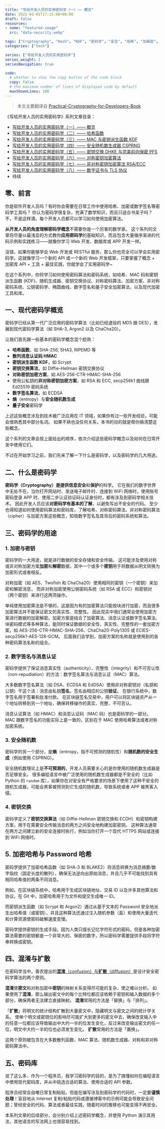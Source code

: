 ```yaml
---
title: "写给开发人员的实用密码学（一）—— 概览"
date: 2022-03-01T17:15:00+08:00
draft: false
resources:
- name: "featured-image"
  src: "data-security.webp"

tags: ["Cryptography", "Hash", "KDF", "密码学", "安全", "哈希", "加解密", "签名"]
categories: ["tech"]

series: ["写给开发人员的实用密码学"]
series_weight: 1
seriesNavigation: true

code:
  # whether to show the copy button of the code block
  copy: false
  # the maximum number of lines of displayed code by default
  maxShownLines: 100
---
```


>本文主要翻译自 [Practical-Cryptography-for-Developers-Book][cryptobook]

《写给开发人员的实用密码学》系列文章目录：

- [写给开发人员的实用密码学（一）—— 概览](/posts/practical-cryptography-basics-1/)
- [写给开发人员的实用密码学（二）—— 哈希函数](/posts/practical-cryptography-basics-2-hash/)
- [写给开发人员的实用密码学（三）—— MAC 与密钥派生函数 KDF](/posts/practical-cryptography-basics-3-key-derivation-function/)
- [写给开发人员的实用密码学（四）—— 安全随机数生成器 CSPRNG](/posts/practical-cryptography-basics-4-secure-random-generators/)
- [写给开发人员的实用密码学（五）—— 密钥交换 DHKE 与完美前向保密 PFS](/posts/practical-cryptography-basics-5-key-exchange/)
- [写给开发人员的实用密码学（六）—— 对称密钥加密算法](/posts/practical-cryptography-basics-6-symmetric-key-ciphers/)
- [写给开发人员的实用密码学（七）—— 非对称密钥加密算法 RSA/ECC](/posts/practical-cryptography-basics-7-asymmetric-key-ciphers/)
- [写给开发人员的实用密码学（八）—— 数字证书与 TLS 协议](/posts/about-tls-cert)
- 待续


## 零、前言

你是软件开发人员吗？有时你会需要在日常工作中使用哈希、加密或数字签名等密码学工具吗？
你认为密码学很复杂，充满了数学知识，而且只适合书呆子吗？
不，不是这样滴，每个开发人员都可以学习如何使用加密算法。

**从开发人员的角度理解密码学概念**不需要你是一个厉害的数学家。
这个系列的文章将尽量以最浅显的方式教你**应用密码学**的基础知识，而且包含大量循序渐进的代码示例和实践练习——就像你学习 Web 开发、数据库或 APP 开发一样。

没错，如果你能够学会 Web 开发或 RESTful 服务，那么你也完全可以学会实用密码学。这就像学习一个新的 API 或一个新的 Web 开发框架，只要掌握了概念 + 加密库 API + 工具 + 最佳实践，你就学会了实用密码学~

在这个系列中，你将学习如何使用密码算法和密码系统，如哈希、MAC 码和密钥派生函数 (KDF)、随机生成器、密钥交换协议、对称密码算法、加密方案、非对称密码系统、公钥密码学、椭圆曲线、数字签名和量子安全加密算法，以及现代加密工具和库。

## 一、现代密码学概览

密码学已经从第一代广泛应用的密码学算法（比如已经退役的 MD5 跟 DES），发展到现代密码学算法（如 SHA-3, Argon2 以及 ChaCha20）。

让我们首先跟一些基本的密码学概念混个脸熟：

- **哈希函数**，如 SHA-256, SHA3, RIPEMD 等
- **散列消息认证码 HMAC**
- **密钥派生函数 KDF**，如 Scrypt
- **密钥交换算法**，如 Diffie-Hellman 密钥交换协议
- **对称密钥加密方案**，如 AES-256-CTR-HMAC-SHA-256
- 使用公私钥的**非对称密钥加密方案**，如 RSA 和 ECC, secp256k1 曲线跟 Ed25519 密码系统
- **数字签名算法**，如 ECDSA
- **熵**（entropy）与**安全随机数生成**
- **量子安全**密码学

上述这些概念涉及到技术被广泛应用在 IT 领域，如果你有过一些开发经验，可能会很熟悉其中部分名词。
如果不熟也没任何关系，本书的目的就是帮你搞清楚这些概念。

这个系列的文章会按上面给出的顺序，依次介绍这些密码学概念以及如何在日常开发中使用它们。

不过在开始学习之前，我们先来了解一下什么是密码学，以及密码学的几大用途。

## 二、什么是密码学

**密码学（Cryptography）**是提供信息**安全**和**保护**的科学。
它在我们的数字世界中无处不在，当你打开网站时、发送电子邮件时、连接到 WiFi 网络时，使用账号密码登录 APP 时、使用二步认证验证码认证身份时，都有涉及到密码学相关技术。
因此开发人员应该**对密码学有基本的了解**，以避免写出不安全的代码。
至少也得知道如何使用密码算法和密码库，了解哈希、对称密码算法、非对称密码算法（cipher）与加密方案这些概念，知晓数字签名及其背后的密码系统和算法。

## 三、密码学的用途

### 1. 加密与密钥

密码学的一大用途，就是进行数据的安全存储和安全传输。
这可能涉及使用对称或非对称加密方案**加密**和**解密**数据，其中一个或多个**密钥**用于将数据从明文转换为加密形式或者相反。

对称加密（如 AES、Twofish 和 ChaCha20）使用相同的密钥（一个密钥）来加密和解密消息，
而非对称加密使用公钥密码系统（如 RSA 或 ECC）和密钥对（两个密钥）来进行这两项操作。

单纯使用加密算法是不够的，这是因为有的加密算法只能按块进行加密，而且很多加密算法并不能保证密文的真实性、完整性。
因此现实中我们通常会使用加密方案进行数据的加密解密。加密方案是结合了加密算法、消息认证或数字签名算法、块密码模式等多种算法，能同时保证数据的安全性、真实性、完整性的一套加密方案，如 AES-256-CTR-HMAC-SHA-256、ChaCha20-Poly1305 或 ECIES-secp256k1-AES-128-GCM。
后面我们会学到，加密方案的名称就是使用到的各种密码算法名称的组合。

### 2. 数字签名与消息认证

密码学提供了保证消息真实性（authenticity）、完整性（integrity）和不可否认性（non-repudiation）的方法：数字签名算法与消息认证（MAC）算法。

大多数数字签名算法（如 DSA、ECDSA 和 EdDSA）使用非对称密钥对（私钥和公钥）干这个活：消息由私钥**签名**，签名由相应的公钥**验证**。
在银行系统中，数字签名用于签署和批准付款。
在区块链签名交易中，用户可以将区块链资产从一个地址转移到另一个地址，确保转移操作的真实、完整、不可否认。

消息认证算法（如 HMAC）和消息认证码（MAC 码）也是密码学的一部分。MAC 跟数字签名的功能实际上是一致的，区别在于 MAC 使用哈希算法或者对称加密系统。

### 3. 安全随机数

密码学的另一个部分，是**熵**（entropy，指不可预测的随机性）和**随机数的安全生成**（例如使用 CSPRNG）。

安全随机数理论上是**不可预测的**，开发人员需要关心的是你使用的随机数生成器是否足够安全。
很多编程语言中被广泛使用的随机数生成器都是不安全的（比如 Python 的 `random` 库），如果你在对安全有严格要求的场景下使用了这种不安全的随机生成器，可能会黑客被预测到它生成的随机数，导致系统或者 APP 被黑客入侵。

### 4. 密钥交换

密码学定义了**密钥交换算法**（如 Diffie-Hellman 密钥交换和 ECDH）和密钥构建方案，用于在需要安全传输消息的两方之间安全地构建加密密钥。
这种算法通常在两方之间建立新的安全连接时执行，例如当你打开一个现代 HTTPS 网站或连接到 WiFi 网络时。

## 5. 加密哈希与 Password 哈希

密码学提供了加密哈希函数（如 SHA-3 和 BLAKE2）将消息转换为消息摘要/数字指纹（固定长度的散列），确保无法逆向出原始消息，并且几乎不可能找到具有相同哈希值的两条不同消息。

例如，在区块链系统中，哈希用于生成区块链地址、交易 ID 以及许多其他算法和协议。在 Git 中，加密哈希用于为文件和提交生成唯一 ID。

而密钥派生函数（如 Scrypt 和 Argon2）通过从基于文本的 Password 安全地派生出哈希值（或密钥），并且这种算法还通过注入随机参数（盐）和使用大量迭代和计算资源使密码破解速度变慢。

密码学提供密钥的生成手段。因为人类只擅长记忆字符形式的密码，但是各种加密算法需要的密钥都是一个非常大的、保密的数字，所以密码学需要提供手段将字符串转换成密钥。

## 四、混淆与扩散

在密码学当中，香农提出的[**混淆**（confusion）与**扩散**（diffusion）](https://zh.wikipedia.org/wiki/%E6%B7%B7%E6%B7%86%E8%88%87%E6%93%B4%E6%95%A3)是设计安全密码学算法的两个原则。

**混淆**使**密文**和对称加密中**密钥**的映射关系变得尽可能的复杂，使之难以分析。
如果使用了**混淆**，那么输出密文中的每个比特位都应该依赖于密钥和输入数据的多个部分，确保两者无法建立直接映射。
**混淆**常用的方法是「替换」与「排列」。

「**扩散**」将明文的统计结构扩散到大量密文中，隐藏明文与密文之间的统计学关系。
使单个明文或密钥位的影响尽可能扩大到更多的密文中去，确保改变输入中的任意一位都应该导致输出中大约一半的位发生变化，反过来改变输出密文的任一位，明文中大约一半的位也必须发生变化。
**扩散**常用的方法是「置换」。

这两个原则被包含在大多数散列函数、MAC 算法、随机数生成器、对称和非对称密码算法中。

## 五、密码库

说了这么多，作为一个程序员，我学习密码学的目的，是为了搞懂如何在编程语言中使用现代密码库，并从中挑选合适的算法、使用合适的 API 参数。

程序员经常会自嘲日常复制粘贴，但是在编写涉及到密码学的代码时，一定要**谨慎处理**！盲目地从 Internet 复制/粘贴代码或遵循博客中的示例可能会导致安全问题；曾经安全的代码、算法或者最佳实践，随着时间的推移也可能变得不再安全。

本系列文章的后续部分，会分别介绍上述密码学概念，并使用 Python 演示其用法，其他语言的写法网上也很容易找到。


[cryptobook]: https://github.com/nakov/Practical-Cryptography-for-Developers-Book

